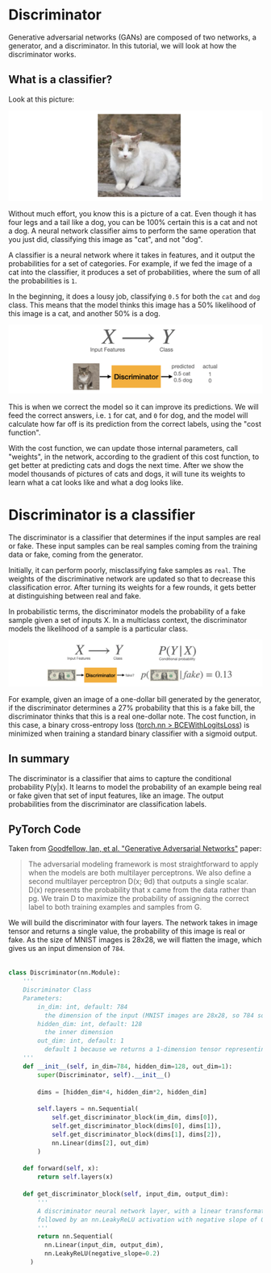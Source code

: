 # Discriminator

Generative adversarial networks (GANs) are composed of two networks, a generator, and a discriminator. In this tutorial, we will look at how the discriminator works. 

## What is a classifier?

Look at this picture:

![cat](assets/01.png)

Without much effort, you know this is a picture of a cat. Even though it has four legs and a tail like a dog, you can be 100% certain this is a cat and not a dog. A neural network classifier aims to perform the same operation that you just did, classifying this image as "cat", and not "dog".

A classifier is a neural network where it takes in features, and it output the probabilities for a set of categories. For example, if we fed the image of a cat into the classifier, it produces a set of probabilities, where the sum of all the probabilities is `1`. 

In the beginning, it does a lousy job, classifying `0.5` for both the `cat` and `dog` class. This means that the model thinks this image has a 50% likelihood of this image is a cat, and another 50% is a dog. 

![classifying](assets/02.png)

This is when we correct the model so it can improve its predictions. We will feed the correct answers, i.e. `1` for cat, and `0` for dog, and the model will calculate how far off is its prediction from the correct labels, using the "cost function". 

With the cost function, we can update those internal parameters, call "weights", in the network, according to the gradient of this cost function, to get better at predicting cats and dogs the next time. After we show the model thousands of pictures of cats and dogs, it will tune its weights to learn what a cat looks like and what a dog looks like.

# Discriminator is a classifier

The discriminator is a classifier that determines if the input samples are real or fake. These input samples can be real samples coming from the training data or fake, coming from the generator. 

Initially, it can perform poorly, misclassifying fake samples as `real`. The weights of the discriminative network are updated so that to decrease this classification error. After turning its weights for a few rounds, it gets better at distinguishing between real and fake. 

In probabilistic terms, the discriminator models the probability of a fake sample given a set of inputs X. In a multiclass context, the discriminator models the likelihood of a sample is a particular class.

![probability](assets/03.png)

For example, given an image of a one-dollar bill generated by the generator, if the discriminator determines a 27% probability that this is a fake bill, the discriminator thinks that this is a real one-dollar note. The cost function, in this case, a binary cross-entropy loss ([torch.nn > BCEWithLogitsLoss](https://pytorch.org/docs/stable/generated/torch.nn.BCEWithLogitsLoss.html)) is minimized when training a standard binary classifier with a sigmoid output.

## In summary

The discriminator is a classifier that aims to capture the conditional probability P(y|x). It learns to model the probability of an example being real or fake given that set of input features, like an image. The output probabilities from the discriminator are classification labels.

## PyTorch Code

Taken from [Goodfellow, Ian, et al. "Generative Adversarial Networks"](https://github.com/jinglescode/generative-adversarial-networks/blob/main/tutorials/01%20Intuition%20Behind%20GANs/Generative%20Adversarial%20Networks.pdf) paper:

> The adversarial modeling framework is most straightforward to apply when the models are both multilayer perceptrons. We also define a second multilayer perceptron D(x; θd) that outputs a single scalar. D(x) represents the probability that x came from the data rather than pg. We train D to maximize the probability of assigning the correct label to both training examples and samples from G. 

We will build the discriminator with four layers. The network takes in image tensor and returns a single value, the probability of this image is real or fake. As the size of MNIST images is 28x28, we will flatten the image, which gives us an input dimension of `784`.

```python

class Discriminator(nn.Module):
    '''
    Discriminator Class
    Parameters:
        in_dim: int, default: 784
          the dimension of the input (MNIST images are 28x28, so 784 so is the default)
        hidden_dim: int, default: 128
          the inner dimension
        out_dim: int, default: 1
          default 1 because we returns a 1-dimension tensor representing fake/real
    '''
    def __init__(self, in_dim=784, hidden_dim=128, out_dim=1):
        super(Discriminator, self).__init__()

        dims = [hidden_dim*4, hidden_dim*2, hidden_dim]

        self.layers = nn.Sequential(
            self.get_discriminator_block(im_dim, dims[0]),
            self.get_discriminator_block(dims[0], dims[1]),
            self.get_discriminator_block(dims[1], dims[2]),
            nn.Linear(dims[2], out_dim)
        )

    def forward(self, x):
        return self.layers(x)
    
    def get_discriminator_block(self, input_dim, output_dim):
        '''
        A discriminator neural network layer, with a linear transformation 
        followed by an nn.LeakyReLU activation with negative slope of 0.2 
        '''
        return nn.Sequential(
          nn.Linear(input_dim, output_dim),
          nn.LeakyReLU(negative_slope=0.2)
      )

```
